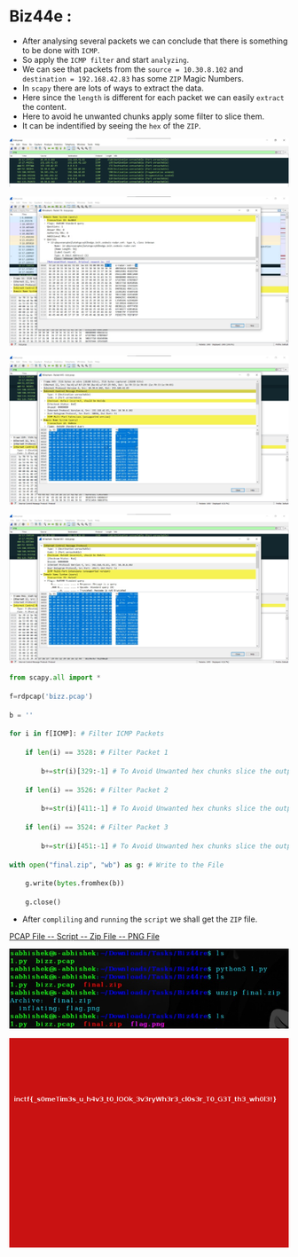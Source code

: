 # Biz44e : 

- After analysing several packets we can conclude that there is something to be done with `ICMP`.
- So apply the `ICMP filter` and start `analyzing`.
- We can see that packets from the `source = 10.30.8.102` and `destination = 192.168.42.83` has some `ZIP` Magic Numbers.
- In `scapy` there are lots of ways to extract the data.
- Here since the `length` is different for each packet we can easily `extract` the content.
- Here to avoid he unwanted chunks apply some filter to slice them.
- It can be indentified by seeing the `hex` of the `ZIP`.

![Bi0s](https://github.com/a3X3k/Training/blob/main/Forensics/Network/Assets/6.jpeg?raw=true)

![Bi0s](https://github.com/a3X3k/Training/blob/main/Forensics/Network/Assets/5.jpeg?raw=true)

![Bi0s](https://github.com/a3X3k/Training/blob/main/Forensics/Network/Assets/7.jpeg?raw=true)

![Bi0s](https://github.com/a3X3k/Training/blob/main/Forensics/Network/Assets/8.jpeg?raw=true)

```py
from scapy.all import *

f=rdpcap('bizz.pcap')

b = ''

for i in f[ICMP]: # Filter ICMP Packets

	if len(i) == 3528: # Filter Packet 1
	
		b+=str(i)[329:-1] # To Avoid Unwanted hex chunks slice the output
		
	if len(i) == 3526: # Filter Packet 2
	
		b+=str(i)[411:-1] # To Avoid Unwanted hex chunks slice the output
		
	if len(i) == 3524: # Filter Packet 3
	
		b+=str(i)[451:-1] # To Avoid Unwanted hex chunks slice the output
	
with open("final.zip", "wb") as g: # Write to the File

	g.write(bytes.fromhex(b))
	
	g.close()
```

- After `compliling` and `running` the `script` we shall get the `ZIP` file.

[PCAP File -- ](https://github.com/a3X3k/Training/blob/main/Forensics/Network/Biz44re/bizz.pcap)
[Script -- ](https://github.com/a3X3k/Training/blob/main/Forensics/Network/Biz44re/1.py)
[Zip File -- ](https://github.com/a3X3k/Training/blob/main/Forensics/Network/Biz44re/final.zip)
[PNG File](https://github.com/a3X3k/Training/blob/main/Forensics/Network/Biz44re/flag.png)

![Bi0s](https://github.com/a3X3k/Training/blob/main/Forensics/Network/Assets/9.jpeg?raw=true)

![Bi0s](https://github.com/a3X3k/Forensics/blob/main/Biz44re/flag.png?raw=true)
